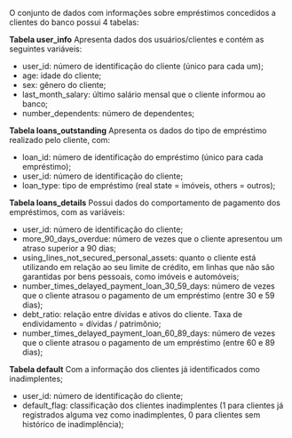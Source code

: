 O conjunto de dados com informações sobre empréstimos concedidos a clientes do banco possui 4 tabelas: 

**Tabela user_info**
Apresenta dados dos usuários/clientes e contém as seguintes variáveis:
- user_id: número de identificação do cliente (único para cada um);
- age: idade do cliente;
- sex: gênero do cliente;
- last_month_salary: último salário mensal que o cliente informou ao banco;
- number_dependents: número de dependentes;

**Tabela loans_outstanding**
Apresenta os dados do tipo de empréstimo realizado pelo cliente, com:
- loan_id: número de identificação do empréstimo (único para cada empréstimo);
- user_id: número de identificação do cliente;
- loan_type: tipo de empréstimo (real state = imóveis, others = outros);

**Tabela loans_details**
Possui dados do comportamento de pagamento dos empréstimos, com as variáveis:
- user_id: número de identificação do cliente;
- more_90_days_overdue: número de vezes que o cliente apresentou um atraso superior a 90 dias;
- using_lines_not_secured_personal_assets: quanto o cliente está utilizando em relação ao seu limite de crédito, em linhas que não são garantidas por bens pessoais, como imóveis e automóveis;
- number_times_delayed_payment_loan_30_59_days: número de vezes que o cliente atrasou o pagamento de um empréstimo (entre 30 e 59 dias);
- debt_ratio: relação entre dívidas e ativos do cliente. Taxa de endividamento = dívidas / patrimônio;
- number_times_delayed_payment_loan_60_89_days: número de vezes que o cliente atrasou o pagamento de um empréstimo (entre 60 e 89 dias);

**Tabela default**
Com a informação dos clientes já identificados como inadimplentes;
- user_id: número de identificação do cliente;
- default_flag: classificação dos clientes inadimplentes (1 para clientes já registrados alguma vez como inadimplentes, 0 para clientes sem histórico de inadimplência);
